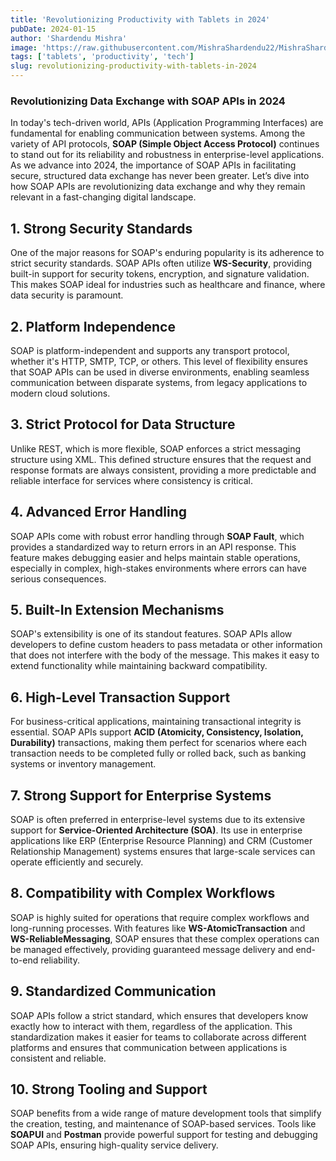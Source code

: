 ```yaml
---
title: 'Revolutionizing Productivity with Tablets in 2024'
pubDate: 2024-01-15
author: 'Shardendu Mishra'
image: 'https://raw.githubusercontent.com/MishraShardendu22/MishraShardendu22/refs/heads/main/what-is-astro-cover-image.webp'
tags: ['tablets', 'productivity', 'tech']
slug: revolutionizing-productivity-with-tablets-in-2024
---
```


### Revolutionizing Data Exchange with SOAP APIs in 2024

In today's tech-driven world, APIs (Application Programming Interfaces) are fundamental for enabling communication between systems. Among the variety of API protocols, **SOAP (Simple Object Access Protocol)** continues to stand out for its reliability and robustness in enterprise-level applications. As we advance into 2024, the importance of SOAP APIs in facilitating secure, structured data exchange has never been greater. Let’s dive into how SOAP APIs are revolutionizing data exchange and why they remain relevant in a fast-changing digital landscape.

## **1. Strong Security Standards**

One of the major reasons for SOAP's enduring popularity is its adherence to strict security standards. SOAP APIs often utilize **WS-Security**, providing built-in support for security tokens, encryption, and signature validation. This makes SOAP ideal for industries such as healthcare and finance, where data security is paramount.

## **2. Platform Independence**

SOAP is platform-independent and supports any transport protocol, whether it's HTTP, SMTP, TCP, or others. This level of flexibility ensures that SOAP APIs can be used in diverse environments, enabling seamless communication between disparate systems, from legacy applications to modern cloud solutions.

## **3. Strict Protocol for Data Structure**

Unlike REST, which is more flexible, SOAP enforces a strict messaging structure using XML. This defined structure ensures that the request and response formats are always consistent, providing a more predictable and reliable interface for services where consistency is critical.

## **4. Advanced Error Handling**

SOAP APIs come with robust error handling through **SOAP Fault**, which provides a standardized way to return errors in an API response. This feature makes debugging easier and helps maintain stable operations, especially in complex, high-stakes environments where errors can have serious consequences.

## **5. Built-In Extension Mechanisms**

SOAP's extensibility is one of its standout features. SOAP APIs allow developers to define custom headers to pass metadata or other information that does not interfere with the body of the message. This makes it easy to extend functionality while maintaining backward compatibility.

## **6. High-Level Transaction Support**

For business-critical applications, maintaining transactional integrity is essential. SOAP APIs support **ACID (Atomicity, Consistency, Isolation, Durability)** transactions, making them perfect for scenarios where each transaction needs to be completed fully or rolled back, such as banking systems or inventory management.

## **7. Strong Support for Enterprise Systems**

SOAP is often preferred in enterprise-level systems due to its extensive support for **Service-Oriented Architecture (SOA)**. Its use in enterprise applications like ERP (Enterprise Resource Planning) and CRM (Customer Relationship Management) systems ensures that large-scale services can operate efficiently and securely.

## **8. Compatibility with Complex Workflows**

SOAP is highly suited for operations that require complex workflows and long-running processes. With features like **WS-AtomicTransaction** and **WS-ReliableMessaging**, SOAP ensures that these complex operations can be managed effectively, providing guaranteed message delivery and end-to-end reliability.

## **9. Standardized Communication**

SOAP APIs follow a strict standard, which ensures that developers know exactly how to interact with them, regardless of the application. This standardization makes it easier for teams to collaborate across different platforms and ensures that communication between applications is consistent and reliable.

## **10. Strong Tooling and Support**

SOAP benefits from a wide range of mature development tools that simplify the creation, testing, and maintenance of SOAP-based services. Tools like **SOAPUI** and **Postman** provide powerful support for testing and debugging SOAP APIs, ensuring high-quality service delivery.
